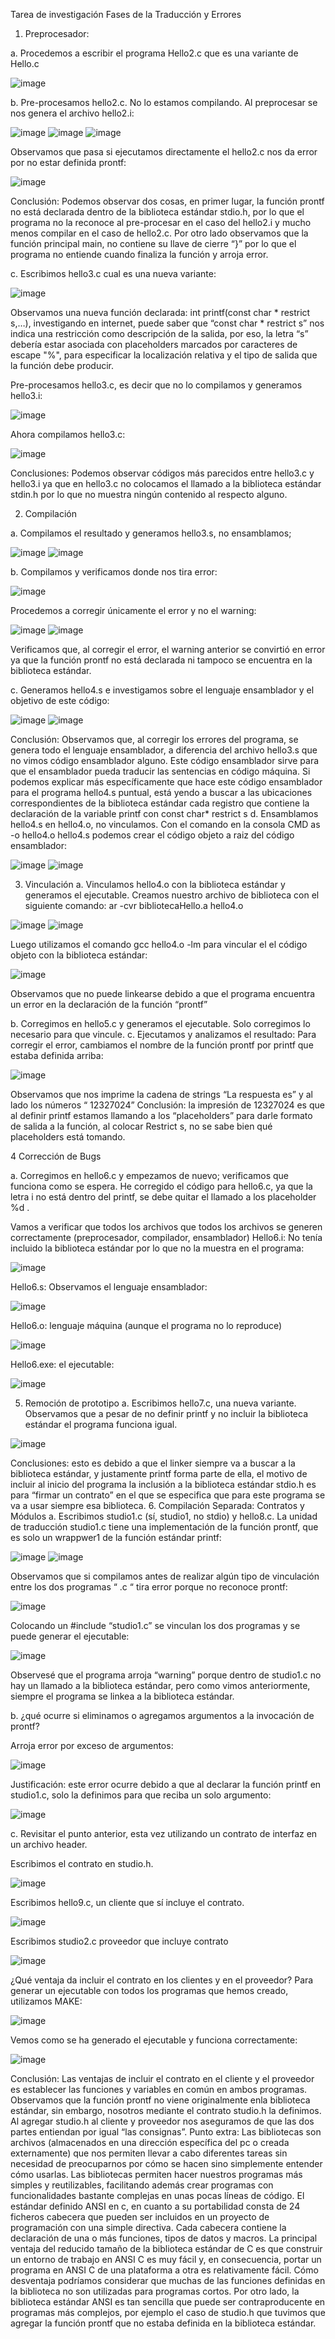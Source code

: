 Tarea de investigación
Fases de la Traducción y Errores

1.	Preprocesador:

a.	Procedemos a escribir el programa Hello2.c que es una variante de Hello.c

 ![image](https://user-images.githubusercontent.com/82064789/118426125-041e0c00-b6a1-11eb-9493-84daef7e07b8.png)

b.	Pre-procesamos hello2.c. No lo estamos compilando. Al preprocesar se nos genera el archivo hello2.i:
 
 ![image](https://user-images.githubusercontent.com/82064789/118426150-10a26480-b6a1-11eb-91dc-e67e3b0515b2.png)
 ![image](https://user-images.githubusercontent.com/82064789/118426190-23b53480-b6a1-11eb-8ed0-7d4b5d143363.png)
![image](https://user-images.githubusercontent.com/82064789/118426197-2748bb80-b6a1-11eb-9aff-8531741b7b3e.png)


Observamos que pasa si ejecutamos directamente el hello2.c nos da error por no estar definida prontf:

 ![image](https://user-images.githubusercontent.com/82064789/118426215-30d22380-b6a1-11eb-8d05-0f277b2341ee.png)


Conclusión: Podemos observar dos cosas, en primer lugar, la función prontf no está declarada dentro de la biblioteca estándar stdio.h, por lo que el programa no la reconoce al pre-procesar en el caso del hello2.i y mucho menos compilar en el caso de hello2.c. Por otro lado observamos que la función principal main, no contiene su llave de cierre “}” por lo que el programa no entiende cuando finaliza la función y arroja error.

c.	Escribimos hello3.c cual es una nueva variante:

![image](https://user-images.githubusercontent.com/82064789/118426244-40ea0300-b6a1-11eb-87cd-eb2516bbc037.png)

 
Observamos una nueva función declarada: int printf(const char * restrict s,…), investigando en internet, puede saber que “const char * restrict s” nos indica una restricción como descripción de la salida, por eso, la letra “s” debería estar asociada con placeholders marcados por caracteres de escape "%", para especificar la localización relativa y el tipo de salida que la función debe producir.

Pre-procesamos hello3.c, es decir que no lo compilamos y generamos hello3.i:

![image](https://user-images.githubusercontent.com/82064789/118426262-49423e00-b6a1-11eb-9e39-3cead2563fcc.png) 

Ahora compilamos hello3.c:

![image](https://user-images.githubusercontent.com/82064789/118426289-56f7c380-b6a1-11eb-99da-979dd97efdfa.png)
 
Conclusiones: Podemos observar códigos más parecidos entre hello3.c y hello3.i ya que en hello3.c no colocamos el llamado a la biblioteca estándar stdin.h por lo que no muestra ningún contenido al respecto alguno.


2.	Compilación

a.	Compilamos el resultado y generamos hello3.s, no ensamblamos; 

![image](https://user-images.githubusercontent.com/82064789/118426361-71ca3800-b6a1-11eb-9085-e9db6ab50ee7.png)
![image](https://user-images.githubusercontent.com/82064789/118426374-77c01900-b6a1-11eb-8732-acf34a34e7ed.png)


b.	Compilamos y verificamos donde nos tira error: 

![image](https://user-images.githubusercontent.com/82064789/118426392-7f7fbd80-b6a1-11eb-9846-38adb4583e3a.png)

Procedemos a corregir únicamente el error y no el warning:

![image](https://user-images.githubusercontent.com/82064789/118426433-91616080-b6a1-11eb-8cd2-e477a7ce0a21.png)
![image](https://user-images.githubusercontent.com/82064789/118426556-c8d00d00-b6a1-11eb-857c-4a4a180a301d.png)

 
Verificamos que, al corregir el error, el warning anterior se convirtió en error ya que la función prontf no está declarada ni tampoco se encuentra en la biblioteca estándar.

c. Generamos hello4.s e investigamos sobre el lenguaje ensamblador y el objetivo de este código: 

 ![image](https://user-images.githubusercontent.com/82064789/118426466-a211d680-b6a1-11eb-9430-a7d38fa388be.png)
![image](https://user-images.githubusercontent.com/82064789/118426572-d38aa200-b6a1-11eb-82af-4a37ce3447c1.png)

 
Conclusión: Observamos que, al corregir los errores del programa, se genera todo el lenguaje ensamblador, a diferencia del archivo hello3.s que no vimos código ensamblador alguno. 
Este código ensamblador sirve para que el ensamblador pueda traducir las sentencias en código máquina. Si podemos explicar más específicamente que hace este código ensamblador para el programa hello4.s puntual, está yendo a buscar a las ubicaciones correspondientes de la biblioteca estándar cada registro que contiene la declaración de la variable printf con const char* restrict s
d.	Ensamblamos hello4.s en hello4.o, no vinculamos.
Con el comando en la consola CMD as -o hello4.o hello4.s podemos crear el código objeto a raiz del código ensamblador:
 
 ![image](https://user-images.githubusercontent.com/82064789/118426592-de453700-b6a1-11eb-947c-1e8ffdc47d72.png)
![image](https://user-images.githubusercontent.com/82064789/118426598-e1d8be00-b6a1-11eb-8c7c-a8fcc47489c1.png)

3. Vinculación
a. Vinculamos hello4.o con la biblioteca estándar y generamos el ejecutable. 
Creamos nuestro archivo de biblioteca con el siguiente comando: ar -cvr bibliotecaHello.a hello4.o
 
 ![image](https://user-images.githubusercontent.com/82064789/118426649-ffa62300-b6a1-11eb-8e64-9aaec6a6eca1.png)
 ![image](https://user-images.githubusercontent.com/82064789/118426673-09c82180-b6a2-11eb-8320-1f37fb6f3ef0.png)
 
Luego utilizamos el comando gcc hello4.o -lm para vincular el el código objeto con la biblioteca estándar: 

![image](https://user-images.githubusercontent.com/82064789/118426699-1187c600-b6a2-11eb-80b4-4b9bbd460394.png)

Observamos que no puede linkearse debido a que el programa encuentra un error en la declaración de la función “prontf”

b.	Corregimos en hello5.c y generamos el ejecutable. Solo corregimos lo necesario para que vincule. 
c.	Ejecutamos y analizamos el resultado:
Para corregir el error, cambiamos el nombre de la función prontf por printf que estaba definida arriba:

 ![image](https://user-images.githubusercontent.com/82064789/118426727-25332c80-b6a2-11eb-8a69-4958c5b29241.png)

Observamos que nos imprime la cadena de strings “La respuesta es” y al lado los números “ 12327024”
Conclusión: la impresión de 12327024 es que al definir printf estamos llamando a los “placeholders” para darle formato de salida a la función, al colocar Restrict s, no se sabe bien qué placeholders está tomando.


4	Corrección de Bugs

a.	Corregimos en hello6.c y empezamos de nuevo; verificamos que funciona como se espera.
He corregido el código para hello6.c, ya que la letra i no está dentro del printf, se debe quitar el llamado a los placeholder %d .
 
Vamos a verificar que todos los archivos que todos los archivos se generen correctamente (preprocesador, compilador, ensamblador)
Hello6.i: No tenía incluido la biblioteca estándar por lo que no la muestra en el programa:

 ![image](https://user-images.githubusercontent.com/82064789/118426863-6c212200-b6a2-11eb-875f-65a61619e82d.png)

Hello6.s: Observamos el lenguaje ensamblador:
 
 ![image](https://user-images.githubusercontent.com/82064789/118426885-780ce400-b6a2-11eb-91e1-cdd425605153.png)

Hello6.o: lenguaje máquina (aunque el programa no lo reproduce)
 
 ![image](https://user-images.githubusercontent.com/82064789/118426902-7e9b5b80-b6a2-11eb-9fb9-53cd56f94490.png)
 
Hello6.exe: el ejecutable: 

![image](https://user-images.githubusercontent.com/82064789/118426916-83600f80-b6a2-11eb-8be4-5a2f1a804c4e.png)


5. Remoción de prototipo
a. Escribimos hello7.c, una nueva variante. Observamos que a pesar de no definir printf y no incluir la biblioteca estándar el programa funciona igual.
 
 ![image](https://user-images.githubusercontent.com/82064789/118426953-8eb33b00-b6a2-11eb-8349-5544d9dddf2a.png)

 
Conclusiones: esto es debido a que el linker siempre va a buscar a la biblioteca estándar, y justamente printf forma parte de ella, el motivo de incluir al inicio del programa la inclusión a la biblioteca estándar stdio.h es para “firmar un contrato” en el que se especifica que para este programa se va a usar siempre esa biblioteca.
6. Compilación Separada: Contratos y Módulos
 a. Escribimos studio1.c (sí, studio1, no stdio) y hello8.c. La unidad de traducción studio1.c tiene una implementación de la función prontf, que es solo un wrappwer1 de la función estándar printf:
 
 ![image](https://user-images.githubusercontent.com/82064789/118426975-970b7600-b6a2-11eb-97dc-3bfa5a827c6e.png)
 ![image](https://user-images.githubusercontent.com/82064789/118426989-9d99ed80-b6a2-11eb-984c-be49b93ec8f2.png)

Observamos que si compilamos antes de realizar algún tipo de vinculación entre los dos programas “ .c “ tira error porque no reconoce prontf:
 
 ![image](https://user-images.githubusercontent.com/82064789/118427004-a68abf00-b6a2-11eb-8f1c-ee0fb439bca1.png)
 
Colocando un #include “studio1.c” se vinculan los dos programas y se puede generar el ejecutable:
 
 ![image](https://user-images.githubusercontent.com/82064789/118427028-b1ddea80-b6a2-11eb-9d2d-d8c1a47a287b.png)
 
Observesé que el programa arroja “warning” porque dentro de studio1.c no hay un llamado a la biblioteca estándar, pero como vimos anteriormente, siempre el programa se linkea a la biblioteca estándar.

b.	¿qué ocurre si eliminamos o agregamos argumentos a la invocación de prontf? 

Arroja error por exceso de argumentos:

![image](https://user-images.githubusercontent.com/82064789/118427064-c1f5ca00-b6a2-11eb-8e0f-95218d22e77b.png)
 
Justificación: este error ocurre debido a que al declarar la función printf en studio1.c, solo la definimos para que reciba un solo argumento:
 
 ![image](https://user-images.githubusercontent.com/82064789/118427079-c9b56e80-b6a2-11eb-9ad7-a67b3865dc83.png)
 
c.	Revisitar el punto anterior, esta vez utilizando un contrato de interfaz en un archivo header. 

Escribimos el contrato en studio.h.

![image](https://user-images.githubusercontent.com/82064789/118427101-d934b780-b6a2-11eb-85de-92ac9aa34b23.png)
 
Escribimos hello9.c, un cliente que sí incluye el contrato.

![image](https://user-images.githubusercontent.com/82064789/118427109-ddf96b80-b6a2-11eb-9cc0-f22b5f6e2937.png)

Escribimos studio2.c proveedor que incluye contrato

![image](https://user-images.githubusercontent.com/82064789/118427132-ea7dc400-b6a2-11eb-9559-452ae13b1026.png)
 
¿Qué ventaja da incluir el contrato en los clientes y en el proveedor?
Para generar un ejecutable con todos los programas que hemos creado, utilizamos MAKE:
 
 ![image](https://user-images.githubusercontent.com/82064789/118427144-f2d5ff00-b6a2-11eb-84ef-c1c7f1e317f6.png)

Vemos como se ha generado el ejecutable y funciona correctamente:
 
 ![image](https://user-images.githubusercontent.com/82064789/118427169-fc5f6700-b6a2-11eb-884c-547c5c7ed0c2.png)


Conclusión: Las ventajas de incluir el contrato en el cliente y el proveedor es establecer las funciones y variables en común en ambos programas. Observamos que la función prontf no viene originalmente enla biblioteca estándar, sin embargo, nosotros mediante el contrato studio.h la definimos. Al agregar studio.h al cliente y proveedor nos aseguramos de que las dos partes entiendan por igual “las consignas”.
Punto extra:
Las bibliotecas son archivos (almacenados en una dirección específica del pc o creada externamente) que nos permiten llevar a cabo diferentes tareas sin necesidad de preocuparnos por cómo se hacen sino simplemente entender cómo usarlas. Las bibliotecas permiten hacer nuestros programas más simples y reutilizables, facilitando además crear programas con funcionalidades bastante complejas en unas pocas líneas de código.
El estándar definido ANSI en c, en cuanto a su portabilidad consta de 24 ficheros cabecera que pueden ser incluidos en un proyecto de programación con una simple directiva. Cada cabecera contiene la declaración de una o más funciones, tipos de datos y macros. La principal ventaja del reducido tamaño de la biblioteca estándar de C es que construir un entorno de trabajo en ANSI C es muy fácil y, en consecuencia, portar un programa en ANSI C de una plataforma a otra es relativamente fácil.
Cómo desventaja podríamos considerar que muchas de las funciones definidas en la biblioteca no son utilizadas para programas cortos. Por otro lado, la biblioteca estándar ANSI es tan sencilla que puede ser contraproducente en programas más complejos, por ejemplo el caso de studio.h que tuvimos que agregar la función prontf que no estaba definida en la biblioteca estándar.
